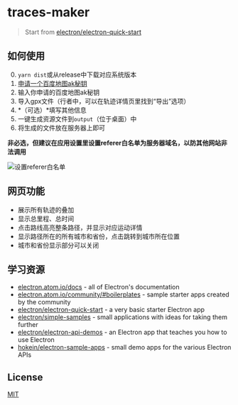 # traces-maker

> Start from [electron/electron-quick-start](https://github.com/electron/electron-quick-start)

## 如何使用

0. `yarn dist`或从release中下载对应系统版本
1. [申请一个百度地图ak秘钥](http://lbsyun.baidu.com/apiconsole/key?application=key)
2. 输入你申请的百度地图ak秘钥
3. 导入gpx文件（行者中，可以在轨迹详情页里找到“导出”选项）
4. *（可选）*填写其他信息
5. 一键生成资源文件到`output`（位于桌面）中
6. 将生成的文件放在服务器上即可

**非必选，但建议在应用设置里设置referer白名单为服务器域名，以防其他网站非法调用**

![设置referer白名单](//pno6k7mfk.bkt.clouddn.com/g-1.png)

## 网页功能

- 展示所有轨迹的叠加
- 显示总里程、总时间
- 点击路线高亮整条路径，并显示对应运动详情
- 显示路径所在的所有城市和省份，点击跳转到城市所在位置
- 城市和省份显示部分可以关闭

## 学习资源

- [electron.atom.io/docs](http://electron.atom.io/docs) - all of Electron's documentation
- [electron.atom.io/community/#boilerplates](http://electron.atom.io/community/#boilerplates) - sample starter apps created by the community
- [electron/electron-quick-start](https://github.com/electron/electron-quick-start) - a very basic starter Electron app
- [electron/simple-samples](https://github.com/electron/simple-samples) - small applications with ideas for taking them further
- [electron/electron-api-demos](https://github.com/electron/electron-api-demos) - an Electron app that teaches you how to use Electron
- [hokein/electron-sample-apps](https://github.com/hokein/electron-sample-apps) - small demo apps for the various Electron APIs

## License

[MIT](LICENSE.md)
